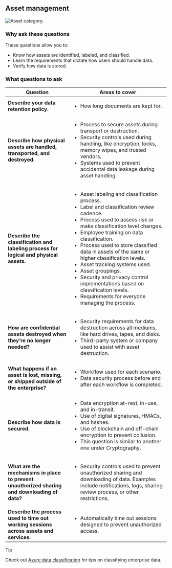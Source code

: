 ## Asset management

![Asset category.](../media/policies/asset.png)

### Why ask these questions

These questions allow you to:

- Know how assets are identified, labeled, and classified.
- Learn the requirements that dictate how users should handle data.
- Verify how data is stored.

### What questions to ask

|Question|Areas to cover|
|--------|--------------|
|**Describe your data retention policy.**|<ul><li>How long documents are kept for.</li></ul>|
|**Describe how physical assets are handled, transported, and destroyed.**|<ul><li>Process to secure assets during transport or destruction.</li><li>Security controls used during handling, like encryption, locks, memory wipes, and trusted vendors.</li><li>Systems used to prevent accidental data leakage during asset handling.</li></ul>|
|**Describe the classification and labeling process for logical and physical assets.**|<ul><li>Asset labeling and classification process.</li><li>Label and classification review cadence.</li><li>Process used to assess risk or make classification level changes.</li><li>Employee training on data classification.</li><li>Process used to store classified data in assets of the same or higher classification levels.</li><li>Asset tracking systems used.</li><li>Asset groupings.</li><li>Security and privacy control implementations based on classification levels.</li><li>Requirements for everyone managing the process.</li></ul>|
|**How are confidential assets destroyed when they’re no longer needed?**|<ul><li>Security requirements for data destruction across all mediums, like hard drives, tapes, and disks.</li><li>Third-party system or company used to assist with asset destruction.</li></ul>|
|**What happens if an asset is lost, missing, or shipped outside of the enterprise?**|<ul><li>Workflow used for each scenario.</li><li>Data security process before and after each workflow is completed.</li></ul>|
|**Describe how data is secured.**|<ul><li>Data encryption at-rest, in-use, and in-transit.</li><li>Use of digital signatures, HMACs, and hashes.</li><li>Use of blockchain and off-chain encryption to prevent collusion.</li><li>This question is similar to another one under Cryptography.</li></ul>|
|**What are the mechanisms in place to prevent unauthorized sharing and downloading of data?**|<ul><li>Security controls used to prevent unauthorized sharing and downloading of data. Examples include notifications, logs, sharing review process, or other restrictions.</li></ul>|
|**Describe the process used to time out working sessions across assets and services.**|<ul><li>Automatically time out sessions designed to prevent unauthorized access.</li></ul>|

> [!TIP]
> Check out [Azure data classification](/azure/cloud-adoption-framework/govern/policy-compliance/data-classification) for tips on classifying enterprise data.